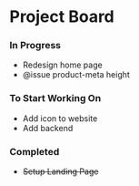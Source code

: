 # Project Board

### In Progress
-   Redesign home page
-   @issue product-meta height

### To Start Working On
-   Add icon to website
-   Add backend

### Completed
-   ~~Setup Landing Page~~
